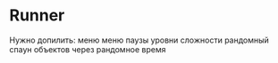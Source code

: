 # Runner
Нужно допилить:
меню
меню паузы
уровни сложности
рандомный спаун объектов через рандомное время
